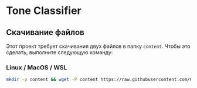 # Tone Classifier

## Скачивание файлов

Этот проект требует скачивания двух файлов в папку `content`. Чтобы это сделать, выполните следующую команду:

### Linux / MacOS / WSL
```bash
mkdir -p content && wget -P content https://raw.githubusercontent.com/Gavroshe/RuTweetCorp/master/positive.csv https://raw.githubusercontent.com/Gavroshe/RuTweetCorp/master/negative.csv
